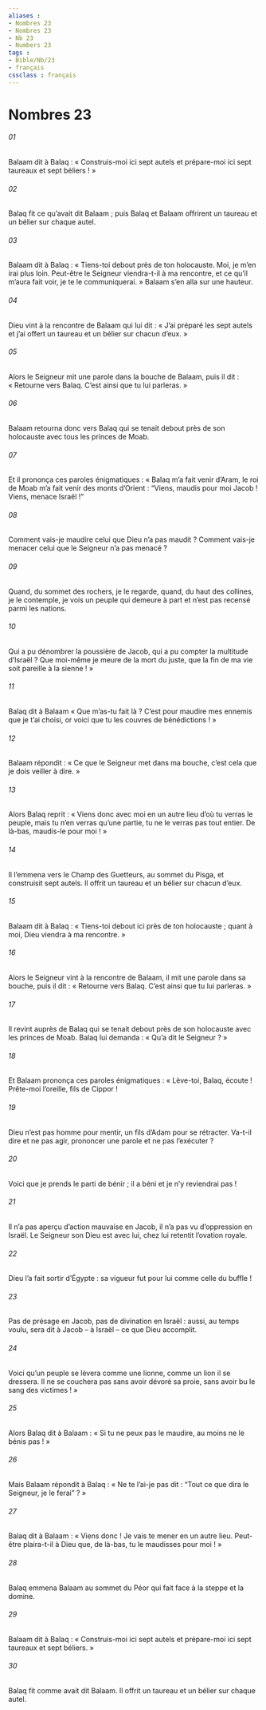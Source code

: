 ```yaml
---
aliases : 
- Nombres 23
- Nombres 23
- Nb 23
- Numbers 23
tags : 
- Bible/Nb/23
- français
cssclass : français
---
```


# Nombres 23

###### 01
Balaam dit à Balaq : « Construis-moi ici sept autels et prépare-moi ici sept taureaux et sept béliers ! »
###### 02
Balaq fit ce qu’avait dit Balaam ; puis Balaq et Balaam offrirent un taureau et un bélier sur chaque autel.
###### 03
Balaam dit à Balaq : « Tiens-toi debout près de ton holocauste. Moi, je m’en irai plus loin. Peut-être le Seigneur viendra-t-il à ma rencontre, et ce qu’il m’aura fait voir, je te le communiquerai. » Balaam s’en alla sur une hauteur.
###### 04
Dieu vint à la rencontre de Balaam qui lui dit : « J’ai préparé les sept autels et j’ai offert un taureau et un bélier sur chacun d’eux. »
###### 05
Alors le Seigneur mit une parole dans la bouche de Balaam, puis il dit : « Retourne vers Balaq. C’est ainsi que tu lui parleras. »
###### 06
Balaam retourna donc vers Balaq qui se tenait debout près de son holocauste avec tous les princes de Moab.
###### 07
Et il prononça ces paroles énigmatiques :
« Balaq m’a fait venir d’Aram,
le roi de Moab m’a fait venir des monts d’Orient :
“Viens, maudis pour moi Jacob !
Viens, menace Israël !”
###### 08
Comment vais-je maudire
celui que Dieu n’a pas maudit ?
Comment vais-je menacer
celui que le Seigneur n’a pas menacé ?
###### 09
Quand, du sommet des rochers, je le regarde,
quand, du haut des collines, je le contemple,
je vois un peuple qui demeure à part
et n’est pas recensé parmi les nations.
###### 10
Qui a pu dénombrer la poussière de Jacob,
qui a pu compter la multitude d’Israël ?
Que moi-même je meure de la mort du juste,
que la fin de ma vie soit pareille à la sienne ! »
###### 11
Balaq dit à Balaam « Que m’as-tu fait là ? C’est pour maudire mes ennemis que je t’ai choisi, or voici que tu les couvres de bénédictions ! »
###### 12
Balaam répondit : « Ce que le Seigneur met dans ma bouche, c’est cela que je dois veiller à dire. »
###### 13
Alors Balaq reprit : « Viens donc avec moi en un autre lieu d’où tu verras le peuple, mais tu n’en verras qu’une partie, tu ne le verras pas tout entier. De là-bas, maudis-le pour moi ! »
###### 14
Il l’emmena vers le Champ des Guetteurs, au sommet du Pisga, et construisit sept autels. Il offrit un taureau et un bélier sur chacun d’eux.
###### 15
Balaam dit à Balaq : « Tiens-toi debout ici près de ton holocauste ; quant à moi, Dieu viendra à ma rencontre. »
###### 16
Alors le Seigneur vint à la rencontre de Balaam, il mit une parole dans sa bouche, puis il dit : « Retourne vers Balaq. C’est ainsi que tu lui parleras. »
###### 17
Il revint auprès de Balaq qui se tenait debout près de son holocauste avec les princes de Moab. Balaq lui demanda : « Qu’a dit le Seigneur ? »
###### 18
Et Balaam prononça ces paroles énigmatiques :
« Lève-toi, Balaq, écoute !
Prête-moi l’oreille, fils de Cippor !
###### 19
Dieu n’est pas homme pour mentir,
un fils d’Adam pour se rétracter.
Va-t-il dire et ne pas agir,
prononcer une parole et ne pas l’exécuter ?
###### 20
Voici que je prends le parti de bénir ;
il a béni et je n’y reviendrai pas !
###### 21
Il n’a pas aperçu d’action mauvaise en Jacob,
il n’a pas vu d’oppression en Israël.
Le Seigneur son Dieu est avec lui,
chez lui retentit l’ovation royale.
###### 22
Dieu l’a fait sortir d’Égypte :
sa vigueur fut pour lui comme celle du buffle !
###### 23
Pas de présage en Jacob,
pas de divination en Israël :
aussi, au temps voulu, sera dit à Jacob
– à Israël – ce que Dieu accomplit.
###### 24
Voici qu’un peuple se lèvera comme une lionne,
comme un lion il se dressera.
Il ne se couchera pas sans avoir dévoré sa proie,
sans avoir bu le sang des victimes ! »
###### 25
Alors Balaq dit à Balaam : « Si tu ne peux pas le maudire, au moins ne le bénis pas ! »
###### 26
Mais Balaam répondit à Balaq : « Ne te l’ai-je pas dit : “Tout ce que dira le Seigneur, je le ferai” ? »
###### 27
Balaq dit à Balaam : « Viens donc ! Je vais te mener en un autre lieu. Peut-être plaira-t-il à Dieu que, de là-bas, tu le maudisses pour moi ! »
###### 28
Balaq emmena Balaam au sommet du Péor qui fait face à la steppe et la domine.
###### 29
Balaam dit à Balaq : « Construis-moi ici sept autels et prépare-moi ici sept taureaux et sept béliers. »
###### 30
Balaq fit comme avait dit Balaam. Il offrit un taureau et un bélier sur chaque autel.
